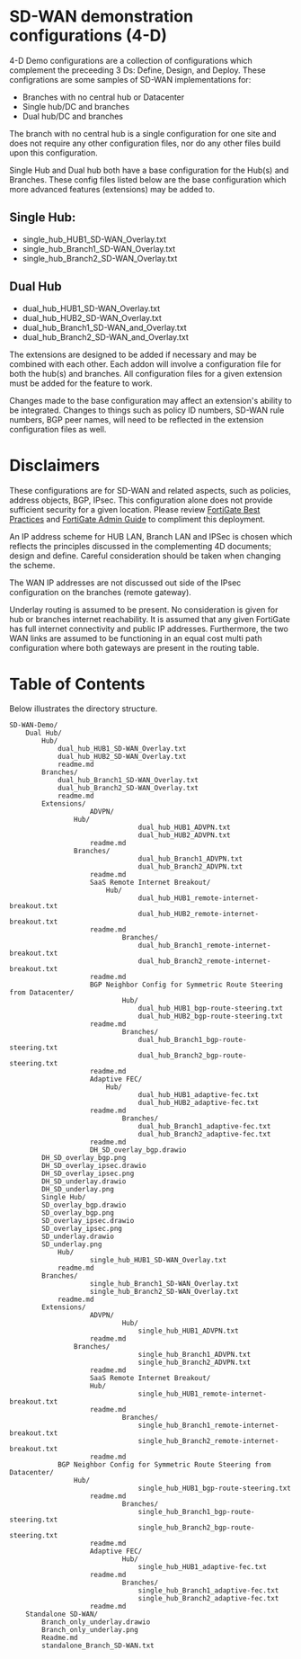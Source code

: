# SD-WAN demonstration configurations (4-D)

4-D Demo configurations are a collection of configurations which complement the preceeding 3 Ds: Define, Design, and Deploy. These configrations are some samples of SD-WAN implementations for:

- Branches with no central hub or Datacenter
- Single hub/DC and branches
- Dual hub/DC and branches

The branch with no central hub is a single configuration for one site and does not require any other configuration files, nor do any other files build upon this configuration.

Single Hub and Dual hub both have a base configuration for the Hub(s) and Branches. These config files listed below are the base configuration which more advanced features (extensions) may be added to.

## Single Hub:
- single_hub_HUB1_SD-WAN_Overlay.txt
- single_hub_Branch1_SD-WAN_Overlay.txt
- single_hub_Branch2_SD-WAN_Overlay.txt

## Dual Hub
- dual_hub_HUB1_SD-WAN_Overlay.txt
- dual_hub_HUB2_SD-WAN_Overlay.txt
- dual_hub_Branch1_SD-WAN_and_Overlay.txt
- dual_hub_Branch2_SD-WAN_and_Overlay.txt

The extensions are designed to be added if necessary and may be combined with each other. Each addon will involve a configuration file for both the hub(s) and branches. All configuration files for a given extension must be added for the feature to work.

Changes made to the base configuration may affect an extension's ability to be integrated. Changes to things such as policy ID numbers, SD-WAN rule numbers, BGP peer names, will need to be reflected in the extension configuration files as well.

# Disclaimers

These configurations are for SD-WAN and related aspects, such as policies, address objects, BGP, IPsec. This configuration alone does not provide sufficient security for a given location. Please review [FortiGate Best Practices](https://docs.fortinet.com/document/fortigate/7.0.0/best-practices/587898/getting-started) and [FortiGate Admin Guide](https://docs.fortinet.com/document/fortigate/7.0.5/administration-guide/954635/getting-started) to compliment this deployment.

An IP address scheme for HUB LAN, Branch LAN and IPSec is chosen which reflects the principles discussed in the complementing 4D documents; design and define. Careful consideration should be taken when changing the scheme.

The WAN IP addresses are not discussed out side of the IPsec configuration on the branches (remote gateway).

Underlay routing is assumed to be present. No consideration is given for hub or branches internet reachability. It is assumed that any given FortiGate has full internet connectivity and public IP addresses. Furthermore, the two WAN links are assumed to be functioning in an equal cost multi path configuration where both gateways are present in the routing table.

# Table of Contents

Below illustrates the directory structure.

	SD-WAN-Demo/
		Dual Hub/
			Hub/
				dual_hub_HUB1_SD-WAN_Overlay.txt
				dual_hub_HUB2_SD-WAN_Overlay.txt
				readme.md
			Branches/
				dual_hub_Branch1_SD-WAN_Overlay.txt
				dual_hub_Branch2_SD-WAN_Overlay.txt
				readme.md
			Extensions/
                		ADVPN/
					Hub/
                        			dual_hub_HUB1_ADVPN.txt
                        			dual_hub_HUB2_ADVPN.txt
						readme.md
					Branches/
                        			dual_hub_Branch1_ADVPN.txt
                        			dual_hub_Branch2_ADVPN.txt 
						readme.md
		                SaaS Remote Internet Breakout/
                			Hub/
                        			dual_hub_HUB1_remote-internet-breakout.txt
                        			dual_hub_HUB2_remote-internet-breakout.txt
						readme.md
                    			Branches/
                        			dual_hub_Branch1_remote-internet-breakout.txt
                        			dual_hub_Branch2_remote-internet-breakout.txt
						readme.md
                		BGP Neighbor Config for Symmetric Route Steering from Datacenter/
                    			Hub/
                        			dual_hub_HUB1_bgp-route-steering.txt
                        			dual_hub_HUB2_bgp-route-steering.txt
						readme.md
                    			Branches/
                        			dual_hub_Branch1_bgp-route-steering.txt
                        			dual_hub_Branch2_bgp-route-steering.txt
						readme.md
		                Adaptive FEC/
                			Hub/
                        			dual_hub_HUB1_adaptive-fec.txt
                        			dual_hub_HUB2_adaptive-fec.txt
						readme.md
                    			Branches/
                        			dual_hub_Branch1_adaptive-fec.txt
                        			dual_hub_Branch2_adaptive-fec.txt
						readme.md
						DH_SD_overlay_bgp.drawio
			DH_SD_overlay_bgp.png
			DH_SD_overlay_ipsec.drawio
			DH_SD_overlay_ipsec.png
			DH_SD_underlay.drawio
			DH_SD_underlay.png
        	Single Hub/
			SD_overlay_bgp.drawio
			SD_overlay_bgp.png
			SD_overlay_ipsec.drawio
			SD_overlay_ipsec.png
			SD_underlay.drawio
			SD_underlay.png
        		Hub/
	               		single_hub_HUB1_SD-WAN_Overlay.txt
				readme.md
			Branches/
                		single_hub_Branch1_SD-WAN_Overlay.txt
                		single_hub_Branch2_SD-WAN_Overlay.txt
				readme.md
			Extensions/
                		ADVPN/
                    			Hub/
                        			single_hub_HUB1_ADVPN.txt
						readme.md
					Branches/
                        			single_hub_Branch1_ADVPN.txt
                        			single_hub_Branch2_ADVPN.txt
						readme.md
	                	SaaS Remote Internet Breakout/
        				Hub/
                        			single_hub_HUB1_remote-internet-breakout.txt
						readme.md
                    			Branches/
                        			single_hub_Branch1_remote-internet-breakout.txt
                        			single_hub_Branch2_remote-internet-breakout.txt
						readme.md
				BGP Neighbor Config for Symmetric Route Steering from Datacenter/
					Hub/
                        			single_hub_HUB1_bgp-route-steering.txt
						readme.md
                    			Branches/
                        			single_hub_Branch1_bgp-route-steering.txt
                        			single_hub_Branch2_bgp-route-steering.txt
						readme.md
                		Adaptive FEC/
                    			Hub/
                        			single_hub_HUB1_adaptive-fec.txt
						readme.md
                    			Branches/
                        			single_hub_Branch1_adaptive-fec.txt
                        			single_hub_Branch2_adaptive-fec.txt
						readme.md
		Standalone SD-WAN/
			Branch_only_underlay.drawio
			Branch_only_underlay.png
			Readme.md
			standalone_Branch_SD-WAN.txt
